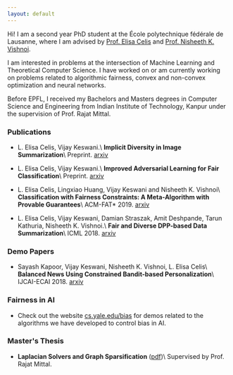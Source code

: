 ```yaml
---
layout: default
---
```




Hi! I am a second year PhD student at the École polytechnique fédérale de Lausanne, where I am advised by [Prof. Elisa Celis](https://theory.epfl.ch/celis/HOME.html) and [Prof. Nisheeth K. Vishnoi](https://theory.epfl.ch/vishnoi/Home.html). 

I am interested in problems at the intersection of Machine Learning and Theoretical Computer Science. I have worked on or am currently working on problems related to algorithmic fairness, convex and non-convex optimization and neural networks.

Before EPFL, I received my Bachelors and Masters degrees in Computer Science and Engineering from Indian Institute of Technology, Kanpur under the supervision of Prof. Rajat Mittal.

### Publications
*   L. Elisa Celis, Vijay Keswani.\\
    <b>Implicit Diversity in Image Summarization</b>\\
    Preprint. [arxiv](https://arxiv.org/abs/1901.10265)

*   L. Elisa Celis, Vijay Keswani.\\
    <b>Improved Adversarial Learning for Fair Classification</b>\\
    Preprint. [arxiv](https://arxiv.org/abs/1901.10443)

*   L. Elisa Celis, Lingxiao Huang, Vijay Keswani and Nisheeth K. Vishnoi\\
    <b>Classification with Fairness Constraints: A Meta-Algorithm with Provable Guarantees</b>\\
    ACM-FAT* 2019. [arxiv](https://arxiv.org/abs/1802.04023)

*   L. Elisa Celis, Vijay Keswani, Damian Straszak, Amit Deshpande, Tarun Kathuria, Nisheeth K. Vishnoi.\\
    <b>Fair and Diverse DPP-based Data Summarization</b>\\
    ICML 2018. [arxiv](https://arxiv.org/abs/1802.04023)

### Demo Papers

*   Sayash Kapoor, Vijay Keswani, Nisheeth K. Vishnoi, L. Elisa Celis\\
    <b>Balanced News Using Constrained Bandit-based Personalization</b>\\
    IJCAI-ECAI 2018. [arxiv](https://arxiv.org/abs/1806.09202)

### Fairness in AI

*   Check out the website [cs.yale.edu/bias](http://cs.yale.edu/bias) for demos related to the algorithms we have developed to control bias in AI.

### Master's Thesis

*  <b>Laplacian Solvers and Graph Sparsification</b> ([pdf](thesis.pdf))\\
	Supervised by Prof. Rajat Mittal.
